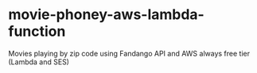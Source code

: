 # movie-phoney-aws-lambda-function

Movies playing by zip code using Fandango API and AWS always free tier (Lambda and SES)


